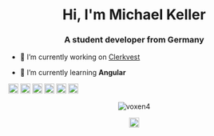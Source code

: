 <h1 align="center">Hi, I'm Michael Keller</h1>
<h3 align="center">A student developer from Germany</h3>

<!-- <p align="left"> <img src="https://komarev.com/ghpvc/?username=voxen4" alt="voxen4" /> </p> --> 

- 🔭 I’m currently working on [Clerkvest](https://clerkvest.com/)

- 🌱 I’m currently learning **Angular**

<p align="left"><img src="https://devicons.github.io/devicon/devicon.git/icons/android/android-original-wordmark.svg" alt="android" width="20" height="20"/> <img src="https://devicons.github.io/devicon/devicon.git/icons/html5/html5-original-wordmark.svg" alt="html5" width="20" height="20"/> <img src="https://devicons.github.io/devicon/devicon.git/icons/java/java-original-wordmark.svg" alt="java" width="20" height="20"/> <img src="https://devicons.github.io/devicon/devicon.git/icons/javascript/javascript-original.svg" alt="javascript" width="20" height="20"/> <img src="https://devicons.github.io/devicon/devicon.git/icons/swift/swift-original-wordmark.svg" alt="swift" width="20" height="20"/> <img src="https://devicons.github.io/devicon/devicon.git/icons/linux/linux-original.svg" alt="linux" width="20" height="20"/></p><p align="center"> <img src="https://github-readme-stats.vercel.app/api?username=voxen4&show_icons=true" alt="voxen4" /> </p>

<p align="center">
<a href="https://twitter.com/voxen4" target="blank"><img align="center" src="https://cdn.jsdelivr.net/npm/simple-icons@3.0.1/icons/twitter.svg" alt="voxen4" height="20" width="20" /></a>
</p>

<!--
**Voxen4/Voxen4** is a ✨ _special_ ✨ repository because its `README.md` (this file) appears on your GitHub profile.

Here are some ideas to get you started:

- 🔭 I’m currently working on ...
- 🌱 I’m currently learning ...
- 👯 I’m looking to collaborate on ...
- 🤔 I’m looking for help with ...
- 💬 Ask me about ...
- 📫 How to reach me: ...
- 😄 Pronouns: ...
- ⚡ Fun fact: ...
-->
